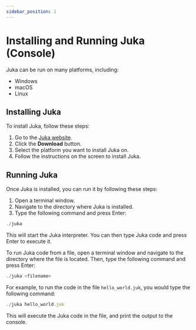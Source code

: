 ```yaml
---
sidebar_position: 1
---
```


# Installing and Running Juka (Console)

Juka can be run on many platforms, including:

* Windows
* macOS
* Linux

## Installing Juka

To install Juka, follow these steps:

1. Go to the [Juka website](https://jukalang.com/).
2. Click the **Download** button.
3. Select the platform you want to install Juka on.
4. Follow the instructions on the screen to install Juka.

## Running Juka

Once Juka is installed, you can run it by following these steps:

1. Open a terminal window.
2. Navigate to the directory where Juka is installed.
3. Type the following command and press Enter:


```jsx
./juka
```

This will start the Juka interpreter. You can then type Juka code and press Enter to execute it.

To run Juka code from a file, open a terminal window and navigate to the directory where the file is located. Then, type the following command and press Enter:

```jsx
./juka <filename>
```

For example, to run the code in the file `hello_world.juk`, you would type the following command:

```jsx
./juka hello_world.juk
```

This will execute the Juka code in the file, and print the output to the console.
